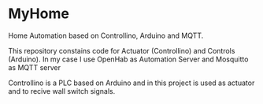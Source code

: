 # MyHome
Home Automation based on Controllino, Arduino and MQTT.

This repository constains code for Actuator (Controllino) and Controls (Arduino). 
In my case I use OpenHab as Automation Server and Mosquitto as MQTT server

Controllino is a PLC based on Arduino and in this project is used as actuator and to recive wall switch signals.
